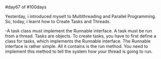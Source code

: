 #day67 of #100days

Yesterday, i introduced myselt to Multithreading and Parallel Programming. So, today, i learnt how to Create Tasks and Threads.

-A task class must implement the Runnable interface. A task must be run from a thread. Tasks are objects. To create tasks, you have to first define a class for tasks, which implements the Runnable interface. The Runnable interface is rather simple. All it contains is the run method. You need to implement this method to tell the system how your thread is going to run.
